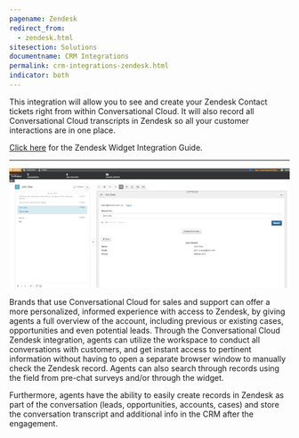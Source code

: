 ```yaml
---
pagename: Zendesk
redirect_from:
  - zendesk.html
sitesection: Solutions
documentname: CRM Integrations
permalink: crm-integrations-zendesk.html
indicator: both
---
```


This integration will allow you to see and create your Zendesk Contact tickets right from within Conversational Cloud. It will also record all Conversational Cloud transcripts in Zendesk so all your customer interactions are in one place.

<div class="inntertext configlink"><a href="assets/CRM_Widget_Zendesk_Admin_Guide_2019_v2.pdf" target="_blank">Click here</a> for the Zendesk Widget Integration Guide.</div>

<hr class="solutionshr" />

<img src="img/archive/zen1.png" alt="InAppOverview1">

Brands that use Conversational Cloud for sales and support can offer a more personalized, informed experience with access to Zendesk, by giving agents a full overview of the account, including previous or existing cases, opportunities and even potential leads. Through the Conversational Cloud Zendesk integration, agents can utilize the workspace to conduct all conversations with customers, and get instant access to pertinent information without having to open a separate browser window to manually check the Zendesk record. Agents can also search through records using the field from pre-chat surveys and/or through the widget.

Furthermore, agents have the ability to easily create records in Zendesk as part of the conversation (leads, opportunities, accounts, cases) and store the conversation transcript and additional info in the CRM after the engagement.
